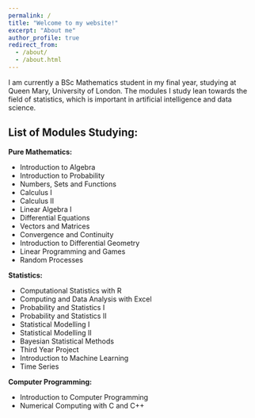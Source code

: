 ```yaml
---
permalink: /
title: "Welcome to my website!"
excerpt: "About me"
author_profile: true
redirect_from: 
  - /about/
  - /about.html
---
```


I am currently a BSc Mathematics student in my final year, studying at Queen Mary, University of London. The modules I study lean towards the field of statistics, which is important in artificial intelligence and data science.

List of Modules Studying:
------
**Pure Mathematics:**
- Introduction to Algebra
- Introduction to Probability
- Numbers, Sets and Functions
- Calculus I
- Calculus II
- Linear Algebra I
- Differential Equations
- Vectors and Matrices
- Convergence and Continuity
- Introduction to Differential Geometry
- Linear Programming and Games
- Random Processes

**Statistics:**
- Computational Statistics with R
- Computing and Data Analysis with Excel
- Probability and Statistics I
- Probability and Statistics II
- Statistical Modelling I
- Statistical Modelling II
- Bayesian Statistical Methods
- Third Year Project
- Introduction to Machine Learning
- Time Series

**Computer Programming:**
- Introduction to Computer Programming
- Numerical Computing with C and C++
